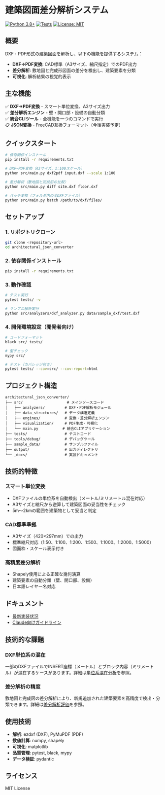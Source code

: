 # 建築図面差分解析システム

[![Python 3.8+](https://img.shields.io/badge/python-3.8+-blue.svg)](https://www.python.org/downloads/)
[![Tests](https://img.shields.io/badge/tests-passing-green.svg)](./tests/)
[![License: MIT](https://img.shields.io/badge/License-MIT-yellow.svg)](https://opensource.org/licenses/MIT)

## 概要
DXF・PDF形式の建築図面を解析し、以下の機能を提供するシステム：
- **DXF→PDF変換**: CAD標準（A3サイズ、縮尺指定）でのPDF出力
- **差分解析**: 敷地図と完成形図面の差分を検出し、建築要素を分類
- **可視化**: 解析結果の視覚的表示

## 主な機能
✅ **DXF→PDF変換** - スマート単位変換、A3サイズ出力  
✅ **差分解析エンジン** - 壁・開口部・設備の自動分類  
✅ **統合CLIツール** - 全機能を一つのコマンドで実行  
📋 **JSON変換** - FreeCAD互換フォーマット（今後実装予定）

## クイックスタート

```bash
# 依存関係インストール
pip install -r requirements.txt

# DXF→PDF変換（A3サイズ、1:100スケール）
python src/main.py dxf2pdf input.dxf --scale 1:100

# 差分解析（敷地図と完成形の比較）
python src/main.py diff site.dxf floor.dxf

# バッチ変換（フォルダ内の全DXFファイル）
python src/main.py batch /path/to/dxf/files/
```

## セットアップ

### 1. リポジトリクローン
```bash
git clone <repository-url>
cd architectural_json_converter
```

### 2. 依存関係インストール
```bash
pip install -r requirements.txt
```

### 3. 動作確認
```bash
# テスト実行
pytest tests/ -v

# サンプル解析実行
python src/analyzers/dxf_analyzer.py data/sample_dxf/test.dxf
```

### 4. 開発環境設定（開発者向け）
```bash
# コードフォーマット
black src/ tests/

# 型チェック
mypy src/

# テスト（カバレッジ付き）
pytest tests/ --cov=src/ --cov-report=html
```

## プロジェクト構造
```
architectural_json_converter/
├── src/                    # メインソースコード
│   ├── analyzers/         # DXF・PDF解析モジュール
│   ├── data_structures/   # データ構造定義
│   ├── engines/           # 変換・差分解析エンジン
│   ├── visualization/     # PDF生成・可視化
│   └── main.py           # 統合CLIアプリケーション
├── tests/                 # テストコード
├── tools/debug/           # デバッグツール
├── sample_data/           # サンプルファイル
├── output/                # 出力ディレクトリ
└── _docs/                 # 実装ドキュメント
```

## 技術的特徴

### スマート単位変換
- DXFファイルの単位系を自動検出（メートル/ミリメートル混在対応）
- A3サイズと縮尺から逆算して建築図面の妥当性をチェック
- 5m〜2kmの範囲を建築物として妥当と判定

### CAD標準準拠
- A3サイズ（420×297mm）での出力
- 標準縮尺対応（1:50、1:100、1:200、1:500、1:1000、1:2000、1:5000）
- 図面枠・スケール表示付き

### 高精度差分解析
- Shapely使用による正確な幾何演算
- 建築要素の自動分類（壁、開口部、設備）
- 日本語レイヤー名対応

## ドキュメント
- [最新実装状況](_docs/)
- [Claude向けガイドライン](CLAUDE.md)

## 技術的な課題

### DXF単位系の混在
一部のDXFファイルでINSERT座標（メートル）とブロック内容（ミリメートル）が混在するケースがあります。詳細は[単位系混在分析](_docs/2025-06-28_mixed_units_analysis.md)を参照。

### 差分解析の精度
敷地図と完成図の差分解析により、新規追加された建築要素を高精度で検出・分類できます。詳細は[差分解析評価](_docs/2025-06-28_dxf_comprehensive_analysis.md)を参照。

## 使用技術
- **解析**: ezdxf (DXF), PyMuPDF (PDF)
- **数値計算**: numpy, shapely
- **可視化**: matplotlib
- **品質管理**: pytest, black, mypy
- **データ検証**: pydantic

## ライセンス
MIT License
